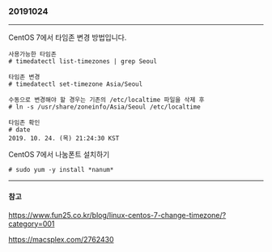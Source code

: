 ### 20191024
---

CentOS 7에서 타임존 변경 방법입니다.

```
사용가능한 타임존
# timedatectl list-timezones | grep Seoul

타임존 변경
# timedatectl set-timezone Asia/Seoul

수동으로 변경해야 할 경우는 기존의 /etc/localtime 파일을 삭제 후
# ln -s /usr/share/zoneinfo/Asia/Seoul /etc/localtime

타임존 확인
# date
2019. 10. 24. (목) 21:24:30 KST
```

CentOS 7에서 나눔폰트 설치하기

```
# sudo yum -y install *nanum*
```

---
#### 참고

https://www.fun25.co.kr/blog/linux-centos-7-change-timezone/?category=001

https://macsplex.com/2762430
